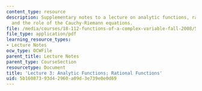 ```yaml
---
content_type: resource
description: Supplementary notes to a lecture on analytic functions, rational functions,
  and the role of the Cauchy-Riemann equations.
file: /media/courses/18-112-functions-of-a-complex-variable-fall-2008/5b16087393d42960a09d3e739e0e0d69_lecture3.pdf
file_type: application/pdf
learning_resource_types:
- Lecture Notes
ocw_type: OCWFile
parent_title: Lecture Notes
parent_type: CourseSection
resourcetype: Document
title: 'Lecture 3: Analytic Functions; Rational Functions'
uid: 5b160873-93d4-2960-a09d-3e739e0e0d69
---
```

